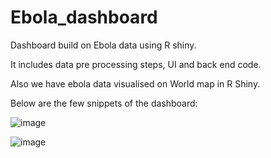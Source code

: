 # Ebola_dashboard


Dashboard build on Ebola data using R shiny. 

It includes data pre processing steps, UI and back end code.

Also we have ebola data visualised on World map in R Shiny.

Below are the few snippets of the dashboard:


![image](https://user-images.githubusercontent.com/62916741/81840051-08539e80-950e-11ea-8b94-2da89d8475fc.png)

![image](https://user-images.githubusercontent.com/62916741/81840306-6aac9f00-950e-11ea-89b4-d4d9e6f06505.png)

